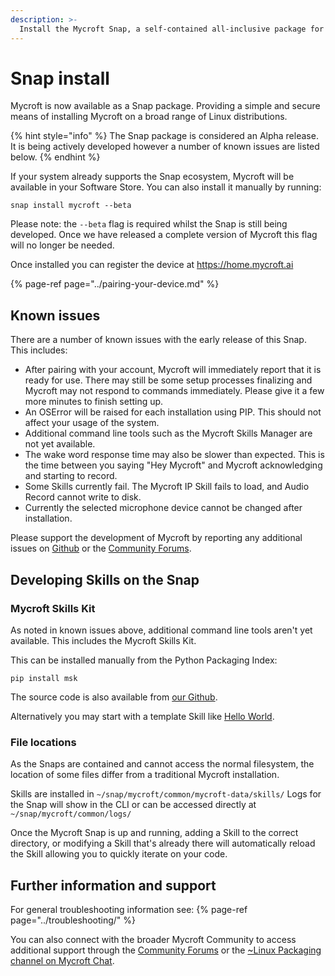 ```yaml
---
description: >-
  Install the Mycroft Snap, a self-contained all-inclusive package for Linux.
---
```


# Snap install

Mycroft is now available as a Snap package. Providing a simple and secure means of installing Mycroft on a broad range of Linux distributions.

{% hint style="info" %}
The Snap package is considered an Alpha release. It is being actively developed however a number of known issues are listed below.
{% endhint %}

If your system already supports the Snap ecosystem, Mycroft will be available in your Software Store. You can also install it manually by running:
```
snap install mycroft --beta
```

Please note: the `--beta` flag is required whilst the Snap is still being developed. Once we have released a complete version of Mycroft this flag will no longer be needed.

Once installed you can register the device at https://home.mycroft.ai 

{% page-ref page="../pairing-your-device.md" %}

## Known issues

There are a number of known issues with the early release of this Snap. This includes:
- After pairing with your account, Mycroft will immediately report that it is ready for use. There may still be some setup processes finalizing and Mycroft may not respond to commands immediately. Please give it a few more minutes to finish setting up.
- An OSError will be raised for each installation using PIP. This should not affect your usage of the system.
- Additional command line tools such as the Mycroft Skills Manager are not yet available.
- The wake word response time may also be slower than expected. This is the time between you saying "Hey Mycroft" and Mycroft acknowledging and starting to record.
- Some Skills currently fail. The Mycroft IP Skill fails to load, and Audio Record cannot write to disk.
- Currently the selected microphone device cannot be changed after installation.

Please support the development of Mycroft by reporting any additional issues on [Github](https://github.com/MycroftAI/snapcraft-mycroft-core/issues) or the [Community Forums](https://community.mycroft.ai).

## Developing Skills on the Snap

### Mycroft Skills Kit
As noted in known issues above, additional command line tools aren't yet available. This includes the Mycroft Skills Kit.

This can be installed manually from the Python Packaging Index:
```
pip install msk
```

The source code is also available from [our Github](https://github.com/MycroftAI/mycroft-skills-kit).


Alternatively you may start with a template Skill like [Hello World](https://github.com/MycroftAI/skill-hello-world).

### File locations
As the Snaps are contained and cannot access the normal filesystem, the location of some files differ from a traditional Mycroft installation. 

Skills are installed in `~/snap/mycroft/common/mycroft-data/skills/`
Logs for the Snap will show in the CLI or can be accessed directly at `~/snap/mycroft/common/logs/`

Once the Mycroft Snap is up and running, adding a Skill to the correct directory, or modifying a Skill that's already there will automatically reload the Skill allowing you to quickly iterate on your code.

## Further information and support

For general troubleshooting information see:
{% page-ref page="../troubleshooting/" %}

You can also connect with the broader Mycroft Community to access additional support through the [Community Forums](https://community.mycroft.ai) or the [~Linux Packaging channel on Mycroft Chat](https://chat.mycroft.ai/community/channels/ubuntu-apt-packaging).